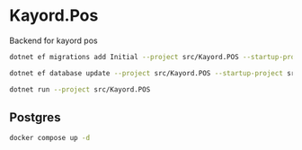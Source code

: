 # Kayord.Pos

Backend for kayord pos

```bash
dotnet ef migrations add Initial --project src/Kayord.POS --startup-project src/Kayord.POS --output-dir Data/Migrations

dotnet ef database update --project src/Kayord.POS --startup-project src/Kayord.POS

dotnet run --project src/Kayord.POS
```

## Postgres

```bash
docker compose up -d
```
